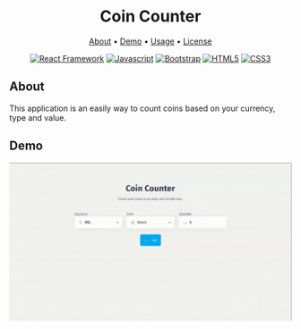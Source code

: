 <h1 align="center">Coin Counter</h1>
<p align="center">
    <a href="#about">About</a> &bull;
    <a href="#demo">Demo</a> &bull;
    <a href="#usage">Usage</a> &bull;
    <a href="#license">License</a>
</p>
<p align="center">
<a href="https://reactjs.org/"><img alt="React Framework" src="https://img.shields.io/badge/React-20232A?style=for-the-badge&logo=react&logoColor=61DAFB" /></a>
<a href="https://javascript.com/"><img alt="Javascript" src="https://img.shields.io/badge/JavaScript-323330?style=for-the-badge&logo=javascript&logoColor=F7DF1E" /></a>
<a href="https://getbootstrap.com/"><img alt="Bootstrap" src="https://img.shields.io/badge/Bootstrap-563D7C?style=for-the-badge&logo=bootstrap&logoColor=white" /></a>
<a href="http://html5.com/"><img alt="HTML5" src="https://img.shields.io/badge/HTML5-E34F26?style=for-the-badge&logo=html5&logoColor=white" /></a>
<a href="#"><img alt="CSS3" src="https://img.shields.io/badge/CSS3-1572B6?style=for-the-badge&logo=css3&logoColor=white" /></a>
</p>

## About
<p>
This application is an easily way to count coins based on your currency, type and value.
</p>

## Demo
<p></p>
<p align="center">
<img src="https://raw.githubusercontent.com/preduus/coin-counter/main/docs/img/preview.gif" alt="Example Animated Preview" />
</p>